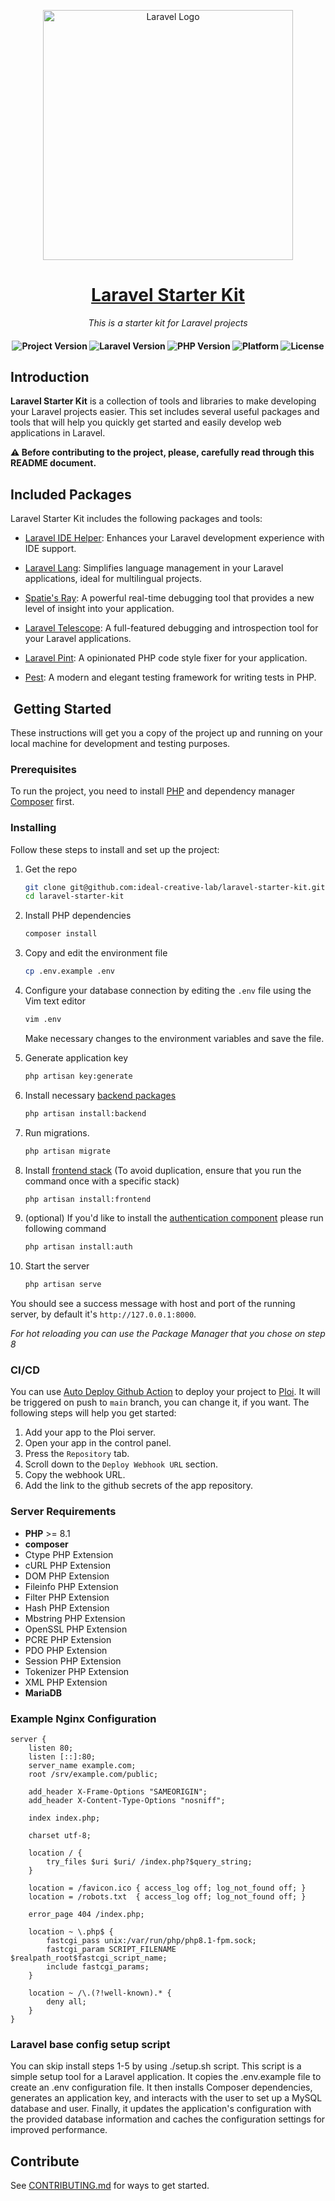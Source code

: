 <p align="center"><a href="https://laravel.com" target="_blank"><img src="https://raw.githubusercontent.com/laravel/art/master/logo-lockup/5%20SVG/2%20CMYK/1%20Full%20Color/laravel-logolockup-cmyk-red.svg" width="400" alt="Laravel Logo"></a></p>

<h1 align="center">
    <a href="https://github.com/ideal-creative-lab/laravel-starter-kit">
        Laravel Starter Kit
    </a>
</h1>

<p align="center">
    <i align="center">This is a starter kit for Laravel projects</i>
</p>

<h4 align="center">
    <img src="https://img.shields.io/badge/release-v1.0.0-blue" alt="Project Version">
    <img src="https://img.shields.io/badge/laravel-10.8-blueviolet" alt="Laravel Version">
    <img src="https://img.shields.io/badge/php-%3E=8.1-royalblue" alt="PHP Version">
    <img src="https://img.shields.io/badge/platform-*nix-lightgrey" alt="Platform">
    <img src="https://img.shields.io/badge/license-proprietary-green" alt="License">
</h4>

## Introduction

**Laravel Starter Kit** is a collection of tools and libraries to make developing your Laravel projects easier. This set includes several useful packages and tools that will help you quickly get started and easily develop web applications in Laravel.


**⚠️ Before contributing to the project, please, carefully read through this README document.**

## Included Packages

Laravel Starter Kit includes the following packages and tools:

- [Laravel IDE Helper](https://github.com/barryvdh/laravel-ide-helper): Enhances your Laravel development experience with IDE support.

- [Laravel Lang](https://github.com/overtrue/laravel-lang): Simplifies language management in your Laravel applications, ideal for multilingual projects.

- [Spatie's Ray](https://github.com/spatie/ray): A powerful real-time debugging tool that provides a new level of insight into your application.

- [Laravel Telescope](https://laravel.com/docs/10.x/telescope): A full-featured debugging and introspection tool for your Laravel applications.

- [Laravel Pint](https://laravel.com/docs/10.x/pint): A opinionated PHP code style fixer for your application.

- [Pest](https://pestphp.com/): A modern and elegant testing framework for writing tests in PHP.


## ️ Getting Started
These instructions will get you a copy of the project up and running on your local machine for development and testing
purposes.

### Prerequisites
To run the project, you need to install [PHP](https://www.php.net/manual/en/install.php) and dependency manager
[Composer](https://getcomposer.org) first.

### Installing
Follow these steps to install and set up the project:

1. Get the repo
    ```zsh
    git clone git@github.com:ideal-creative-lab/laravel-starter-kit.git
    cd laravel-starter-kit
    ```

2. Install PHP dependencies
    ```zsh
    composer install
    ```

3. Copy and edit the environment file
    ```zsh
    cp .env.example .env
    ```

4. Configure your database connection by editing the `.env` file using the Vim text editor
    ```zsh
    vim .env
    ```
    Make necessary changes to the environment variables and save the file.

5. Generate application key
    ```zsh
    php artisan key:generate
    ```

6. Install necessary [backend packages](https://github.com/ideal-creative-lab/laravel-starter-kit/wiki/How-to-install-backend-packages)
    ```zsh
    php artisan install:backend
    ``` 
   
7. Run migrations.
    ```zsh
    php artisan migrate
    ```

8. Install [frontend stack](https://github.com/ideal-creative-lab/laravel-starter-kit/wiki/How-to-install-frontend-components) (To avoid duplication, ensure that you run the command once with a specific stack)
    ```zsh
    php artisan install:frontend
    ```

9. (optional) If you'd like to install the [authentication component](https://github.com/ideal-creative-lab/laravel-starter-kit/wiki/How-to-install-the-authentication-component) please run following command
    ```zsh
    php artisan install:auth
    ```

10. Start the server
    ```zsh
    php artisan serve
    ```

You should see a success message with host and port of the running server, by default it's `http://127.0.0.1:8000`.

_For hot reloading you can use the Package Manager that you chose on step 8_

### CI/CD

You can use [Auto Deploy Github Action](/.github/workflows/deploy.yml) to deploy your project to [Ploi](https://ploi.io). It will be triggered on push to `main` branch, you can change it, if you want. The following steps will help you get started:

1. Add your app to the Ploi server.
2. Open your app in the control panel.
3. Press the `Repository` tab.
4. Scroll down to the `Deploy Webhook URL` section.
5. Copy the webhook URL.
6. Add the link to the github secrets of the app repository.

### Server Requirements

* **PHP** >= 8.1
* **composer**
* Ctype PHP Extension
* cURL PHP Extension
* DOM PHP Extension
* Fileinfo PHP Extension
* Filter PHP Extension
* Hash PHP Extension
* Mbstring PHP Extension
* OpenSSL PHP Extension
* PCRE PHP Extension
* PDO PHP Extension
* Session PHP Extension
* Tokenizer PHP Extension
* XML PHP Extension
* **MariaDB**


### Example Nginx Configuration
```
server {
    listen 80;
    listen [::]:80;
    server_name example.com;
    root /srv/example.com/public;
 
    add_header X-Frame-Options "SAMEORIGIN";
    add_header X-Content-Type-Options "nosniff";
 
    index index.php;
 
    charset utf-8;
 
    location / {
        try_files $uri $uri/ /index.php?$query_string;
    }
 
    location = /favicon.ico { access_log off; log_not_found off; }
    location = /robots.txt  { access_log off; log_not_found off; }
 
    error_page 404 /index.php;
 
    location ~ \.php$ {
        fastcgi_pass unix:/var/run/php/php8.1-fpm.sock;
        fastcgi_param SCRIPT_FILENAME $realpath_root$fastcgi_script_name;
        include fastcgi_params;
    }
 
    location ~ /\.(?!well-known).* {
        deny all;
    }
} 
```

### Laravel base config setup script
You can skip install steps 1-5 by using ./setup.sh script. This script is a simple setup tool for a Laravel application. It copies the .env.example file to create an .env configuration file. It then installs Composer dependencies, generates an application key, and interacts with the user to set up a MySQL database and user. Finally, it updates the application's configuration with the provided database information and caches the configuration settings for improved performance.

## Contribute
See [CONTRIBUTING.md](CONTRIBUTING.md) for ways to get started.
